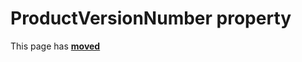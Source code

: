 # ProductVersionNumber property

This page has [**moved**](https://lib-docs.delphidabbler.com/VerInfo/3/API/TPJVersionInfo-ProductVersionNumber)